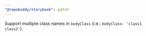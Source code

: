 ```yaml
---
"@repobuddy/storybook": patch
---
```


Support multiple class names in `bodyClass` (i.e.: `bodyClass: 'class1 class2'`).
